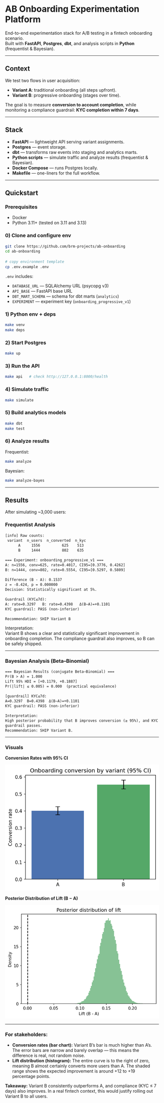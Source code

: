 # AB Onboarding Experimentation Platform

End-to-end experimentation stack for A/B testing in a fintech onboarding scenario.  
Built with **FastAPI**, **Postgres**, **dbt**, and analysis scripts in **Python** (frequentist & Bayesian).

---

## Context

We test two flows in user acquisition:

- **Variant A**: traditional onboarding (all steps upfront).  
- **Variant B**: progressive onboarding (stages over time).  

The goal is to measure **conversion to account completion**, while monitoring a compliance guardrail: **KYC completion within 7 days**.

---

## Stack

- **FastAPI** — lightweight API serving variant assignments.  
- **Postgres** — event storage.  
- **dbt** — transforms raw events into staging and analytics marts.  
- **Python scripts** — simulate traffic and analyze results (frequentist & Bayesian).  
- **Docker Compose** — runs Postgres locally.  
- **Makefile** — one-liners for the full workflow.

---

## Quickstart

### Prerequisites
- Docker  
- Python 3.11+ (tested on 3.11 and 3.13)  

### 0) Clone and configure env
```bash
git clone https://github.com/brm-projects/ab-onboarding
cd ab-onboarding

# copy environment template
cp .env.example .env
```

`.env` includes:
- `DATABASE_URL` — SQLAlchemy URL (psycopg v3)
- `API_BASE` — FastAPI base URL
- `DBT_MART_SCHEMA` — schema for dbt marts (`analytics`)
- `EXPERIMENT` — experiment key (`onboarding_progressive_v1`)

### 1) Python env + deps
```bash
make venv
make deps
```

### 2) Start Postgres
```bash
make up
```

### 3) Run the API
```bash
make api   # check http://127.0.0.1:8000/health
```

### 4) Simulate traffic
```bash
make simulate
```

### 5) Build analytics models
```bash
make dbt
make test
```

### 6) Analyze results
Frequentist:
```bash
make analyze
```

Bayesian:
```bash
make analyze-bayes
```

---

## Results

After simulating ~3,000 users:

### Frequentist Analysis

```
[info] Raw counts:
 variant  n_users  n_converted  n_kyc
      A     1556          625    513
      B     1444          802    635

=== Experiment: onboarding_progressive_v1 ===
A: n=1556, conv=625, rate=0.4017, CI95=[0.3776, 0.4262]
B: n=1444, conv=802, rate=0.5554, CI95=[0.5297, 0.5809]

Difference (B - A): 0.1537
z = -8.424, p = 0.000000
Decision: Statistically significant at 5%.

Guardrail (KYC≤7d):
A: rate=0.3297   B: rate=0.4398   Δ(B−A)=+0.1101
KYC guardrail: PASS (non-inferior)

Recommendation: SHIP Variant B
```

Interpretation:  
Variant B shows a clear and statistically significant improvement in onboarding completion. The compliance guardrail also improves, so B can be safely shipped.

---

### Bayesian Analysis (Beta–Binomial)

```
=== Bayesian Results (conjugate Beta–Binomial) ===
Pr(B > A) = 1.000
Lift 95% HDI = [+0.1179, +0.1887]
Pr(|lift| ≤ 0.005) = 0.000  (practical equivalence)

[guardrail] KYC≤7d:
A=0.3297  B=0.4398  Δ(B−A)=+0.1101
KYC guardrail: PASS (non-inferior)

Interpretation:
High posterior probability that B improves conversion (≥ 95%), and KYC guardrail passes.
Recommendation: SHIP Variant B.
```

---

### Visuals

**Conversion Rates with 95% CI**

![Conversion rates](results_conversion.png)

**Posterior Distribution of Lift (B − A)**

![Posterior lift](results_lift.png)

---

### For stakeholders:

- **Conversion rates (bar chart):** Variant B’s bar is much higher than A’s. The error bars are narrow and barely overlap — this means the difference is real, not random noise.  
- **Lift distribution (histogram):** The entire curve is to the right of zero, meaning B almost certainly converts more users than A. The shaded range shows the expected improvement is around +12 to +19 percentage points.  

**Takeaway:** Variant B consistently outperforms A, and compliance (KYC ≤ 7 days) also improves. In a real fintech context, this would justify rolling out Variant B to all users.


